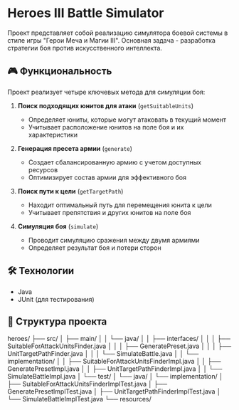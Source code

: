 # Heroes III Battle Simulator

Проект представляет собой реализацию симулятора боевой системы в стиле игры "Герои Меча и Магии III". Основная задача - разработка стратегии боя против искусственного интеллекта.

## 🎮 Функциональность

Проект реализует четыре ключевых метода для симуляции боя:

1. **Поиск подходящих юнитов для атаки** (`getSuitableUnits`)
   - Определяет юниты, которые могут атаковать в текущий момент
   - Учитывает расположение юнитов на поле боя и их характеристики

2. **Генерация пресета армии** (`generate`)
   - Создает сбалансированную армию с учетом доступных ресурсов
   - Оптимизирует состав армии для эффективного боя

3. **Поиск пути к цели** (`getTargetPath`)
   - Находит оптимальный путь для перемещения юнита к цели
   - Учитывает препятствия и других юнитов на поле боя

4. **Симуляция боя** (`simulate`)
   - Проводит симуляцию сражения между двумя армиями
   - Определяет результат боя и потери сторон

## 🛠 Технологии

- Java
- JUnit (для тестирования)

## 📁 Структура проекта 
heroes/
├── src/
│ ├── main/
│ │ └── java/
│ │ ├── interfaces/
│ │ │ ├── SuitableForAttackUnitsFinder.java
│ │ │ ├── GeneratePreset.java
│ │ │ ├── UnitTargetPathFinder.java
│ │ │ └── SimulateBattle.java
│ │ └── implementation/
│ │ ├── SuitableForAttackUnitsFinderImpl.java
│ │ ├── GeneratePresetImpl.java
│ │ ├── UnitTargetPathFinderImpl.java
│ │ └── SimulateBattleImpl.java
│ └── test/
│ └── java/
│ └── implementation/
│ ├── SuitableForAttackUnitsFinderImplTest.java
│ ├── GeneratePresetImplTest.java
│ ├── UnitTargetPathFinderImplTest.java
│ └── SimulateBattleImplTest.java
└── resources/
